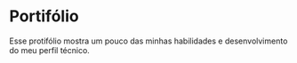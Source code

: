 # Portifólio
Esse protifólio mostra um pouco das minhas habilidades e desenvolvimento do meu perfil técnico.

